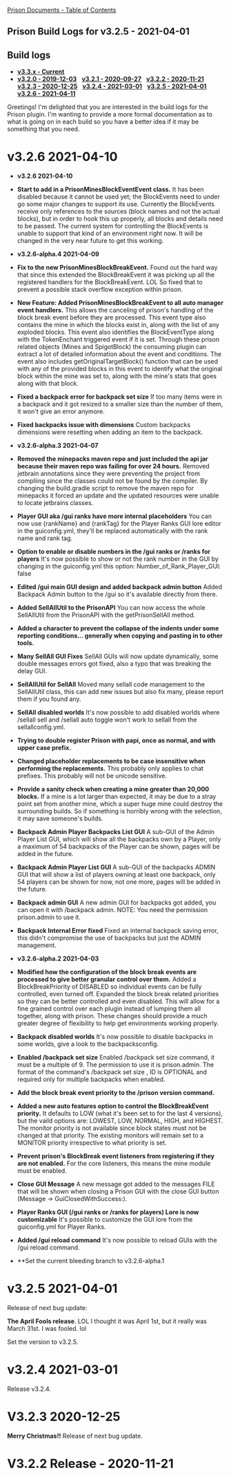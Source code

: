 [Prison Documents - Table of Contents](prison_docs_000_toc.md)

## Prison Build Logs for v3.2.5 - 2021-04-01

## Build logs
 - **[v3.3.x - Current](changelog_v3.3.x.md)**
 - **[v3.2.0 - 2019-12-03](prison_changelog_v3.2.0.md)**&nbsp;&nbsp;
**[v3.2.1 - 2020-09-27](prison_changelog_v3.2.1.md)**&nbsp;&nbsp;
**[v3.2.2 - 2020-11-21](prison_changelog_v3.2.2.md)**&nbsp;&nbsp;
**[v3.2.3 - 2020-12-25](prison_changelog_v3.2.3.md)**&nbsp;&nbsp;
**[v3.2.4 - 2021-03-01](prison_changelog_v3.2.4.md)**&nbsp;&nbsp;
**[v3.2.5 - 2021-04-01](prison_changelog_v3.2.5.md)**&nbsp;&nbsp;
**[v3.2.6 - 2021-04-11](prison_changelog_v3.2.6.md)**
 

Greetings!  I'm delighted that you are interested in the build logs for the
Prison plugin.  I'm wanting to provide a more formal documentation as to what 
is going on in each build so you have a better idea if it may be something 
that you need.





# v3.2.6 2021-04-10



* **v3.2.6 2021-04-10**


* **Start to add in a PrisonMinesBlockEventEvent class.**
It has been disabled because it cannot be used yet; the BlockEvents need to under go some major changes to support its use.
Currently the BlockEvents receive only references to the sources (block names and not the actual blocks), but in order to hook this up properly, all blocks and details need to be passed.  The current system for controlling the BlockEvents is unable to support that kind of an environment right now. It will be changed in the very near future to get this working.


* **v3.2.6-alpha.4 2021-04-09**


* **Fix to the new PrisonMinesBlockBreakEvent.**
Found out the hard way that since this extended the BlockBreakEvent it was picking up all the registered handlers for the BlockBreakEvent. LOL  So fixed that to prevent a possible stack overflow exception within prison.


* **New Feature: Added PrisonMinesBlockBreakEvent to all auto manager event handlers.**
This allows the canceling of prison's handling of the block break event before they are processed.  This event type also contains the mine in which the blocks exist in, along with the list of any exploded blocks.  This event also identifies the BlockEventType along with the TokenEnchant triggered event if it is set.  Through these prison related objects (Mines and SpigotBlock) the consuming plugin can extract a lot of detailed information about the event and conditions.  The event also includes getOriginalTargetBlock() function that can be used with any of the provided blocks in this event to identify what the original block within the mine was set to, along with the mine's stats that goes along with that block.


* **Fixed a backpack error for backpack set size**
If too many items were in a backpack and it got resized to a smaller
  size than the number of them, it won't give an error anymore.


* **Fixed backpacks issue with dimensions**
Custom backpacks dimensions were resetting when adding an item to the backpack.


* **v3.2.6-alpha.3 2021-04-07**


* **Removed the minepacks maven repo and just included the api jar because their maven repo was failing for over 24 hours.**
Removed jetbrain annotations since they were preventing the project from compliing since the classes could not be found by the compiler.  By changing the build.gradle script to remove the maven repo for minepacks it forced an update and the updated resources were unable to locate jetbrains classes.


* **Player GUI aka /gui ranks have more internal placeholders**
You can now use {rankName} and {rankTag} for the Player Ranks GUI lore
  editor in the guiconfig.yml, they'll be replaced automatically with the
  rank name and rank tag.


* **Option to enable or disable numbers in the /gui ranks or /ranks for players**
It's now possible to show or not the rank number in the GUI by changing in the guiconfig.yml
  this option: 
  Number_of_Rank_Player_GUI: false
  

* **Edited /gui main GUI design and added backpack admin button**
Added Backpack Admin button to the /gui so it's available directly from there.


* **Added SellAllUtil to the PrisonAPI**
You can now access the whole SellAllUtil from the PrisonAPI with
  the getPrisonSellAll method.


* **Added a character to prevent the collapse of the indents under some reporting conditions... generally when copying and pasting in to other tools.**


* **Many SellAll GUI Fixes**
SellAll GUIs will now update dynamically, some double messages errors got fixed,
  also a typo that was breaking the delay GUI.


* **SellAllUtil for SellAll**
Moved many sellall code management to the SellAllUtil class, this can add new
  issues but also fix many, please report them if you found any.


* **SellAll disabled worlds**
It's now possible to add disabled worlds where /sellall sell and /sellall auto toggle won't
  work to sellall from the sellallconfig.yml.


* **Trying to double register Prison with papi, once as normal, and with upper case prefix.**


* **Changed placeholder replacements to be case insensitive when performing the replacements.**
This probably only applies to chat prefixes.
This probably will not be unicode sensitive.


* **Provide a sanity check when creating a mine greater than 20,000 blocks.**
If a mine is a lot larger than expected, it may be due to a stray point set from another mine, which a super huge mine could destroy the surrounding builds.  So if something is horribly wrong with the selection, it may save someone's builds.


* **Backpack Admin Player Backpacks List GUI**
A sub-GUI of the Admin Player List GUI, which will show all the backpacks own by a Player, only a maximum of 54 backpacks of the Player can be shown, pages will be added in the future.


* **Backpack Admin Player List GUI**
A sub-GUI of the backpacks ADMIN GUI that will show a list of players owning at least one backpack, only 54 players can be shown for now, not one more, pages will be added in the future.


* **Backpack admin GUI**
A new admin GUI for backpacks got added, you can open it with /backpack admin.
  NOTE: You need the permission prison.admin to use it.


* **Backpack Internal Error fixed**
Fixed an internal backpack saving error, this didn't compromise the use of backpacks but just the ADMIN management.


* **v3.2.6-alpha.2 2021-04-03**



* **Modified how the configuration of the block break events are processed to give better granular control over them.**
Added a BlockBreakPriority of DISABLED so individual events can be fully controlled, even turned off.
Expanded the block break related priorities so they can be better controlled and even disabled.  This will allow for a fine grained control over each plugin instead of lumping them all together, along with prison.
These changes should provide a much greater degree of flexibility to help get environments working properly.


* **Backpack disabled worlds**
It's now possible to disable backpacks in some worlds, give a look to the backpacksconfig.

* **Enabled /backpack set size**
Enabled /backpack set size command, it must be a multiple of 9.
  The permission to use it is prison.admin.
  The format of the command's /backpack set size <Owner> <Size> <Id>, ID
  is OPTIONAL and required only for multiple backpacks when enabled.


* **Add the block break event priority to the /prison version command.**


* **Added a new auto features option to control the BlockBreakEvent priority.**
It defaults to LOW (what it's been set to for the last 4 versions), but the vaild options are:
LOWEST, LOW, NORMAL, HIGH, and HIGHEST.
The monitor priority is not available since block states must not be changed at that priority.  The existing monitors will remain set to a MONITOR priority irrespective to what priority is set.


* **Prevent prison's BlockBreak event listeners from registering if they are not enabled.**
For the core listeners, this means the mine module must be enabled.


* **Close GUI Message**
A new message got added to the messages FILE that will be shown when closing a Prison GUI with the close GUI button (Message -> GuiClosedWithSuccess:).


* **Player Ranks GUI (/gui ranks or /ranks for players) Lore is now customizable**
It's possible to customize the GUI lore from the guiconfig.yml for Player Ranks.


* **Added /gui reload command**
It's now possible to reload GUIs with the /gui reload command.



* **Set the current bleeding branch to v3.2.6-alpha.1




# v3.2.5 2021-04-01
Release of next bug update: 

**The April Fools release**. LOL I thought it was April 1st, but it really was March 31st.  I was fooled. lol


Set the version to v3.2.5.


# **v3.2.4 2021-03-01**
  Release v3.2.4.



# V3.2.3 2020-12-25 
**Merry Christmas!!**
Release of next bug update.



# V3.2.2 Release - 2020-11-21


